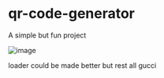 # qr-code-generator

A simple but fun project

![image](https://user-images.githubusercontent.com/71146769/184945694-7d5b1d64-4c92-4914-b80b-aed99250cf0c.png)

loader could be made better but rest all gucci
